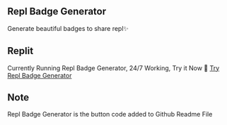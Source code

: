 ## Repl Badge Generator
Generate beautiful badges to share repl✨

## Replit
Currently Running Repl Badge Generator, 24/7 Working, Try it Now 🔮
[Try Repl Badge Generator](https://new-dev3.github.io/Repl-Badge-Generator)

## Note
Repl Badge Generator is the button code added to Github Readme File
